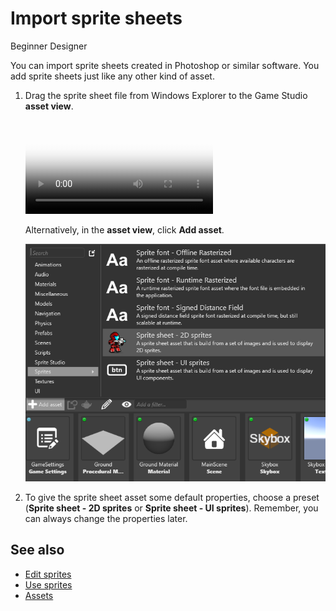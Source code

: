 # Import sprite sheets

<span class="label label-doc-level">Beginner</span>
<span class="label label-doc-audience">Designer</span>

You can import sprite sheets created in Photoshop or similar software. You add sprite sheets just like any other kind of asset.

1. Drag the sprite sheet file from Windows Explorer to the Game Studio **asset view**.

    <p>
    <video autoplay loop class="responsive-video" poster="media/drag-and-drop-sprite-sheet.jpg">
    <source src="media/drag-and-drop-sprite-sheet.mp4" type="video/mp4">
    </video>
    </p>

    Alternatively, in the **asset view**, click **Add asset**.

    ![Create from file](media/create-and-add-assets-import-directly-from-file.png)

2. To give the sprite sheet asset some default properties, choose a preset (**Sprite sheet - 2D sprites** or **Sprite sheet - UI sprites**). Remember, you can always change the properties later.

## See also

* [Edit sprites](edit-sprites.md)
* [Use sprites](use-sprites.md)
* [Assets](../assets.html)
